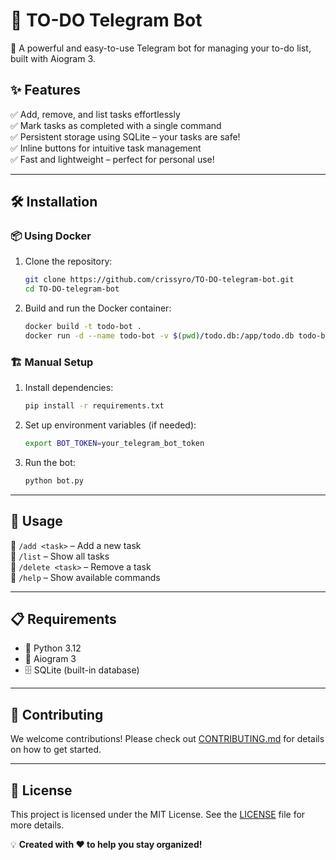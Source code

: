 # 📌 TO-DO Telegram Bot

🚀 A powerful and easy-to-use Telegram bot for managing your to-do list, built with Aiogram 3.

## ✨ Features

✅ Add, remove, and list tasks effortlessly  
✅ Mark tasks as completed with a single command  
✅ Persistent storage using SQLite – your tasks are safe!  
✅ Inline buttons for intuitive task management  
✅ Fast and lightweight – perfect for personal use!

---

## 🛠 Installation

### 📦 Using Docker

1. Clone the repository:
   ```sh
   git clone https://github.com/crissyro/TO-DO-telegram-bot.git
   cd TO-DO-telegram-bot
   ```
2. Build and run the Docker container:
   ```sh
   docker build -t todo-bot .
   docker run -d --name todo-bot -v $(pwd)/todo.db:/app/todo.db todo-bot
   ```

### 🏗 Manual Setup

1. Install dependencies:
   ```sh
   pip install -r requirements.txt
   ```
2. Set up environment variables (if needed):
   ```sh
   export BOT_TOKEN=your_telegram_bot_token
   ```
3. Run the bot:
   ```sh
   python bot.py
   ```

---

## 🎯 Usage

🔹 `/add <task>` – Add a new task  
🔹 `/list` – Show all tasks   
🔹 `/delete <task>` – Remove a task  
🔹 `/help` – Show available commands  

---

## 📋 Requirements

- 🐍 Python 3.12
- 🤖 Aiogram 3
- 🗄 SQLite (built-in database)

---

## 🤝 Contributing

We welcome contributions! Please check out [CONTRIBUTING.md](CONTRIBUTING.md) for details on how to get started.

---

## 📜 License

This project is licensed under the MIT License. See the [LICENSE](LICENSE) file for more details.

💡 **Created with ❤️ to help you stay organized!**
